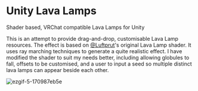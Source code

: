 # Unity Lava Lamps
Shader based, VRChat compatible Lava Lamps for Unity

This is an attempt to provide drag-and-drop, customisable Lava Lamp resources.
The effect is based on [@Luftprut](https://twitter.com/luftprut1)'s original Lava Lamp shader. It uses ray marching techniques to generate a quite realistic effect.
I have modified the shader to suit my needs better, including allowing globules to fall, offsets to be customised, and a user to input a seed so multiple distinct lava lamps can appear beside each other.

![ezgif-5-170987eb5e](https://user-images.githubusercontent.com/46682358/160258145-a1985a2d-2ed2-43e0-b476-fd3fccd08c8b.gif)
